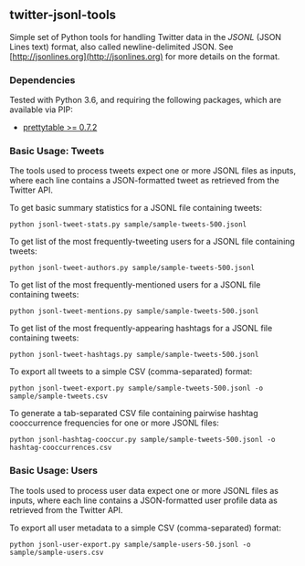 ## twitter-jsonl-tools

Simple set of Python tools for handling Twitter data in the *JSONL* (JSON Lines text) format, also called newline-delimited JSON. See [http://jsonlines.org](http://jsonlines.org) for more details on the format.

### Dependencies
Tested with Python 3.6, and requiring the following packages, which are available via PIP:

* [prettytable >= 0.7.2](https://code.google.com/p/prettytable/)

### Basic Usage: Tweets

The tools used to process tweets expect one or more JSONL files as inputs, where each line contains a JSON-formatted tweet as retrieved from the Twitter API.

To get basic summary statistics for a JSONL file containing tweets:

	python jsonl-tweet-stats.py sample/sample-tweets-500.jsonl

To get list of the most frequently-tweeting users for a JSONL file containing tweets:

	python jsonl-tweet-authors.py sample/sample-tweets-500.jsonl 

To get list of the most frequently-mentioned users for a JSONL file containing tweets:

	python jsonl-tweet-mentions.py sample/sample-tweets-500.jsonl 

To get list of the most frequently-appearing hashtags for a JSONL file containing tweets:

	python jsonl-tweet-hashtags.py sample/sample-tweets-500.jsonl

To export all tweets to a simple CSV (comma-separated) format:
	
	python jsonl-tweet-export.py sample/sample-tweets-500.jsonl -o sample/sample-tweets.csv

To generate a tab-separated CSV file containing pairwise hashtag cooccurrence frequencies for one or more JSONL files:

	python jsonl-hashtag-cooccur.py sample/sample-tweets-500.jsonl -o hashtag-cooccurrences.csv

### Basic Usage: Users

The tools used to process user data expect one or more JSONL files as inputs, where each line contains a JSON-formatted user profile data as retrieved from the Twitter API.

To export all user metadata to a simple CSV (comma-separated) format:
	
	python jsonl-user-export.py sample/sample-users-50.jsonl -o sample/sample-users.csv
